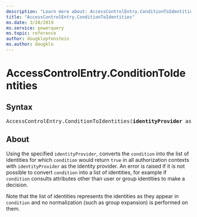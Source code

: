 ```yaml
---
description: "Learn more about: AccessControlEntry.ConditionToIdentities"
title: "AccessControlEntry.ConditionToIdentities"
ms.date: 3/28/2019
ms.service: powerquery
ms.topic: reference
author: dougklopfenstein
ms.author: dougklo
---
```

# AccessControlEntry.ConditionToIdentities

## Syntax

<pre>
AccessControlEntry.ConditionToIdentities(<b>identityProvider</b> as function, <b>condition</b> as function) as list
</pre>
  
## About  

<p>Using the specified <code>identityProvider</code>, converts the <code>condition</code> into the list of identities for which <code>condition</code> would return <code>true</code> in all authorization contexts with <code>identityProvider</code> as the identity provider. An error is raised if it is not possible to convert <code>condition</code> into a list of identities, for example if <code>condition</code> consults attributes other than user or group identities to make a decision.</p> <p>Note that the list of identities represents the identities as they appear in <code>condition</code> and no normalization (such as group expansion) is performed on them.</p> 

  
